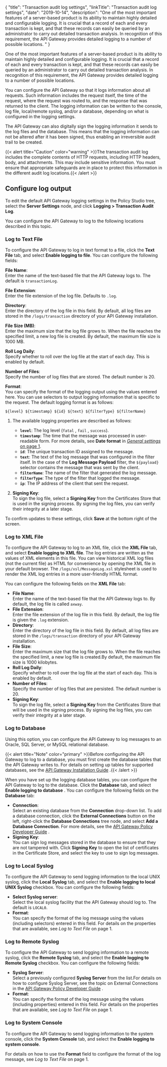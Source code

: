 {
"title": "Transaction audit log settings",
"linkTitle": "Transaction audit log settings",
"date": "2019-10-14",
"description": "One of the most important features of a server-based product is its ability to maintain highly detailed and configurable logging. It is crucial that a record of each and every transaction is kept, and that these records can easily be queried by an administrator to carry out detailed transaction analysis. In recognition of this requirement, the API Gateway provides detailed logging to a number of possible locations. "
}
﻿

One of the most important features of a server-based product is its ability to maintain highly detailed and configurable logging. It is crucial that a record of each and every transaction is kept, and that these records can easily be queried by an administrator to carry out detailed transaction analysis. In recognition of this requirement, the API Gateway provides detailed logging to a number of possible locations.

You can configure the API Gateway so that it logs information about all requests. Such information includes the request itself, the time of the request, where the request was routed to, and the response that was returned to the client. The logging information can be written to the console, log file, local/remote syslog, and/or a database, depending on what is configured in the logging settings.

The API Gateway can also digitally sign the logging information it sends to the log files and the database. This means that the logging information can not be altered after it has been signed, thus enabling an irreversible audit trail to be created.

{{< alert title="Caution" color="warning" >}}The transaction audit log includes the complete contents of HTTP requests, including HTTP headers, body, and attachments. This may include sensitive information. You must ensure that appropriate safeguards are in place to protect this information in the different audit log locations.{{< /alert >}}

Configure log output
--------------------

To edit the default API Gateway logging settings in the Policy Studio tree, select the **Server Settings**
node, and click **Logging > Transaction Audit Log**.

You can configure the API Gateway to log to the following locations described in this topic.

### Log to Text File

To configure the API Gateway to log in text format to a file, click the **Text File**
tab, and select **Enable logging to file**. You can configure the following fields:

**File Name**:\
Enter the name of the text-based file that the API Gateway logs to. The default is `transactionLog`.

**File Extension**:\
Enter the file extension of the log file. Defaults to `.log`.

**Directory**:\
Enter the directory of the log file in this field. By default, all log files are stored in the `/logs/transaction`
directory of your API Gateway installation.

**File Size (MB)**:\
Enter the maximum size that the log file grows to. When the file reaches the specified limit, a new log file is created. By default, the maximum file size is 1000 MB.

**Roll Log Daily**:\
Specify whether to roll over the log file at the start of each day. This is enabled by default.

**Number of Files**:\
Specify the number of log files that are stored. The default number is 20.

**Format**:\
You can specify the format of the logging output using the values entered here. You can use selectors to output logging information that is specific to the request. The default logging format is as follows:

``` {space="preserve"}
${level} ${timestamp} ${id} ${text} ${filterType} ${filterName}
```

1.  The available logging properties are described as follows:
    -   **`level`**: The log level (`fatal`
        , `fail`
        , `success`).
    -   **`timestamp`**: The time that the message was processed in user-readable form. For more details, see **Date format** in [*General settings* on page 1](../CommonTopics/general_settings.htm).
    -   **`id`**: The unique transaction ID assigned to the message.
    -   **`text`**: The text of the log message that was configured in the filter itself. In the case of the **Log Message Payload**
        filter, the `${payload}`
        selector contains the message that was sent by the client.
    -   **`filterName`**: The name of the filter that generated the log message.
    -   **`filterType`**: The type of the filter that logged the message.
    -   **`ip`**: The IP address of the client that sent the request.

    >
2.  **Signing Key**:\
    To sign the log file, select a **Signing Key**
    from the Certificates Store that is used in the signing process. By signing the log files, you can verify their integrity at a later stage.

To confirm updates to these settings, click **Save**
at the bottom right of the screen.

### Log to XML File

To configure the API Gateway to log to an XML file, click the **XML File**
tab, and select **Enable logging to XML file**. The log entries are written as the values of XML elements in this file. You can view historical XML log files (not the current file) as HTML for convenience by opening the XML file in your default browser. The `/logs/xsl/MessageLog.xsl`
stylesheet is used to render the XML log entries in a more user-friendly HTML format.

You can configure the following fields on the **XML File**
tab:

-   **File Name**:\
    Enter the name of the text-based file that the API Gateway logs to. By default, the log file is called `axway`.
-   **File Extension**:\
    Enter the file extension of the log file in this field. By default, the log file is given the `.log`
    extension.
-   **Directory**:\
    Enter the directory of the log file in this field. By default, all log files are stored in the `/logs/transaction`
    directory of your API Gateway installation.
-   **File Size**:\
    Enter the maximum size that the log file grows to. When the file reaches the specified limit, a new log file is created.By default, the maximum file size is 1000 kilobytes.
-   **Roll Log Daily**:\
    Specify whether to roll over the log file at the start of each day. This is enabled by default.
-   **Number of Files**:\
    Specify the number of log files that are persisted. The default number is 20.
-   **Signing Key**:\
    To sign the log file, select a **Signing Key**
    from the Certificates Store that will be used in the signing process. By signing the log files, you can verify their integrity at a later stage.

### Log to Database

Using this option, you can configure the API Gateway to log messages to an Oracle, SQL Server, or MySQL relational database.

{{< alert title="Note" color="primary" >}}Before configuring the API Gateway to log to a database, you must first create the database tables that the API Gateway writes to. For details on setting up tables for supported databases, see the
[API Gateway Installation Guide](/bundle/APIGateway_77_InstallationGuide_allOS_en_HTML5/)
.{{< /alert >}}

When you have set up the logging database tables, you can configure the API Gateway to log to the database. Click the **Database**
tab, and select **Enable logging to database**
. You can configure the following fields on the **Database**
tab:

-   **Connection**:\
    Select an existing database from the **Connection**
    drop-down list. To add a database connection, click the **External Connections**
    button on the left, right-click the **Database Connections**
    tree node, and select **Add a Database Connection**. For more details, see the
    [API Gateway Policy Developer Guide](/bundle/APIGateway_77_PolicyDevGuide_allOS_en_HTML5/)
    .
-   **Signing Key**:\
    You can sign log messages stored in the database to ensure that they are not tampered with. Click **Signing Key**
    to open the list of certificates in the Certificate Store, and select the key to use to sign log messages.

### Log to Local Syslog

To configure the API Gateway to send logging information to the local UNIX syslog, click the **Local Syslog**
tab, and select the **Enable logging to local UNIX Syslog**
checkbox. You can configure the following fields:

-   **Select Syslog server**:\
    Select the local syslog facility that the API Gateway should log to. The default is `LOCAL0`.
-   **Format**:\
    You can specify the format of the log message using the values (including selectors) entered in this field. For details on the properties that are available, see *Log to Text File* on page 1.

### Log to Remote Syslog

To configure the API Gateway to send logging information to a remote syslog, click the **Remote Syslog**
tab, and select the **Enable logging to Remote Syslog**
checkbox. You can configure the following fields:

-   **Syslog Server**:\
    Select a previously configured **Syslog Server**
    from the list.For details on how to configure Syslog Server, see the topic on External Connections in the
    [API Gateway Policy Developer Guide](/bundle/APIGateway_77_PolicyDevGuide_allOS_en_HTML5/)
    .
-   **Format**:\
    You can specify the format of the log message using the values (including properties) entered in this field. For details on the properties that are available, see *Log to Text File* on page 1.

### Log to System Console

To configure the API Gateway to send logging information to the system console, click the **System Console**
tab, and select the **Enable logging to system console**.

For details on how to use the **Format**
field to configure the format of the log message, see *Log to Text File* on page 1.

